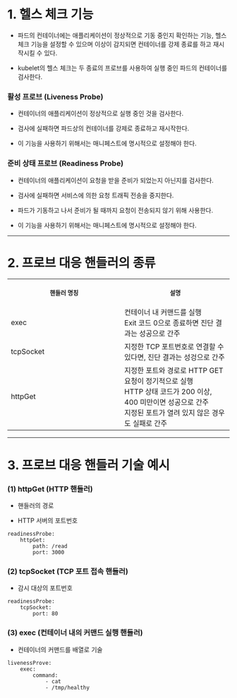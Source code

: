 
# 1. 헬스 체크 기능

+ 파드의 컨테이너에는 애플리케이션이 정상적으로 기동 중인지 확인하는 기능, 헬스 체크 기능을 설정할 수 있으며 이상이 감지되면 컨테이너를 강제 종료를 하고 재시작시킬 수 있다.

+ kubelet의 헬스 체크는 두 종료의 프로브를 사용하여 실행 중인 파드의 컨테이너를 검사한다.



### 활성 프로브 (Liveness Probe)

+ 컨테이너의 애플리케이션이 정상적으로 실행 중인 것을 검사한다.

+ 검사에 실패하면 파드상의 컨테이너를 강제로 종료하고 재시작한다.

+ 이 기능을 사용하기 위해서는 매니페스트에 명시적으로 설정해야 한다.



### 준비 상태 프로브 (Readiness Probe)

+ 컨테이너의 애플리케이션이 요청을 받을 준비가 되었는지 아닌지를 검사한다.

+ 검사에 실패하면 서비스에 의한 요청 트래픽 전송을 중지한다.

+ 파드가 기동하고 나서 준비가 될 때까지 요청이 전송되지 않기 위해 사용한다.

+ 이 기능을 사용하기 위해서는 매니페스트에 명시적으로 설정해야 한다.

----
 
# 2. 프로브 대응 핸들러의 종류

<table>
<tr>
<th align="center">
<img width="441" height="1">
<p> 
<small>
핸들러 명칭
</small>
</p>
</th>
<th align="center">
<img width="441" height="1">
<p> 
<small>
설명
</small>
</p>
</th>
</tr>
<tr>
<td>
<!-- REMOVE THE BACKSLASHES -->
exec
</td>
<td>
<!-- REMOVE THE BACKSLASHES -->
컨테이너 내 커맨드를 실행 <br> Exit 코드 0으로 종료하면 진단 결과는 성공으로 간주
</td>
</tr>
<tr>
<td>
<!-- REMOVE THE BACKSLASHES -->
tcpSocket
</td>
<td>
지정한 TCP 포트번호로 연결할 수 있다면, 진단 결과는 성겅으로 간주
</td>
</tr>
<tr>
<td>
<!-- REMOVE THE BACKSLASHES -->
httpGet
</td>
<td>
지정한 포트와 경로로 HTTP GET 요청이 정기적으로 실행 <br> HTTP 상태 코드가 200 이상, 400 미만이면 성공으로 간주 <br> 지정된 포트가 열려 있지 않은 경우도 실패로 간주
</td>
</tr>
</table>

----
 
# 3. 프로브 대응 핸들러 기술 예시

### (1) httpGet (HTTP 핸들러)

+ 핸들러의 경로

+ HTTP 서버의 포트번호

```
readinessProbe:
    httpGet:
        path: /read
        port: 3000
```

### (2) tcpSocket (TCP 포트 접속 핸들러)

+ 감시 대상의 포트번호

```
readinessProbe:
    tcpSocket:
        port: 80
```

### (3) exec (컨테이너 내의 커맨드 실행 핸들러)

+ 컨테이너의 커맨드를 배열로 기술

```
livenessProve:
    exec:
        command:
            - cat
            - /tmp/healthy
```